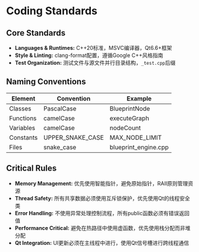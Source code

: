 # Coding Standards

## Core Standards
- **Languages & Runtimes:** C++20标准，MSVC编译器，Qt6.6+框架
- **Style & Linting:** clang-format配置，遵循Google C++风格指南
- **Test Organization:** 测试文件与源文件并行目录结构，`_test.cpp`后缀

## Naming Conventions

| Element | Convention | Example |
|---------|------------|---------|
| Classes | PascalCase | BlueprintNode |
| Functions | camelCase | executeGraph |
| Variables | camelCase | nodeCount |
| Constants | UPPER_SNAKE_CASE | MAX_NODE_LIMIT |
| Files | snake_case | blueprint_engine.cpp |

## Critical Rules
- **Memory Management:** 优先使用智能指针，避免原始指针，RAII原则管理资源
- **Thread Safety:** 所有共享数据必须使用互斥锁保护，优先使用Qt的线程安全类
- **Error Handling:** 不使用异常处理控制流程，所有public函数必须有错误返回值
- **Performance Critical:** 避免在热路径中使用虚函数，优先使用栈分配而非堆分配
- **Qt Integration:** UI更新必须在主线程中进行，使用Qt信号槽进行跨线程通信
